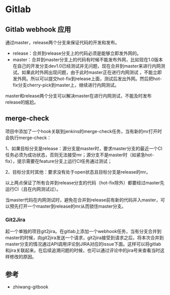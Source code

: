 # Gitlab

## Gitlab webhook 应用

通过master，release两个分支来保证代码的开发和发布。

* release：合并到release分支上的代码必须是能够立即发外网的。
* master：合并到master分支上的代码有时候不能发布外网，比如现在1.0版本在自己的开发分支dev1.0已经测试并无问题，现在合并到master来进行内网测试。如果此时外网出现问题，由于此时master正在进行内网测试 ，不能立即发外网。所以可以提交hot-fix到release上面，测试后发出外网。然后把hot-fix分支cherry-pick到master上，继续进行内网测试。

master和release两个分支可以解决master在进行内网测试，不能及时发布release的尴尬。

## merge-check

项目中添加了一个hook关联到jenkins的merge-check任务，当有新的mr打开时会执行merge-check：

1、如果目标分支是release：源分支是master时，要求master分支的最近一个CI任务必须为成功状态，否则无法接受mr；源分支不是master时（如紧急hot-fix），提示需要在feature分支上运行CI任务通过测试；

2、目标分支时其他：要求没有处于open状态且目标分支是release的mr。

以上两点保证了所有合并到release分支的代码（hot-fix除外）都要经过master先运行CI（且在内网测试过）。

当master代码在内网测试时，避免在合并到release前有新的代码并入master，可以预先打开一个master到release的mr从而锁住master分支。

### Git2Jira

起一个单独的项目git2jira。在gitlab上添加一个webhook任务，当有分支合并到master的时候，向git2jira发送一个请求，git2jira接受到请求之后，将本次合并到master分支的情况通过API调用评论到JIRA对应的issue下面。这样可以将gitlab和jira关联起来。在后续追溯问题的时候，也可以通过评论中的jira号来查看当时这样修改的原因。

## 参考

* zhiwang-gitbook

